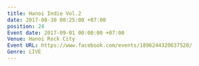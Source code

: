 ```yaml
---
title: Hanoi Indie Vol.2
date: 2017-08-30 00:25:00 +07:00
position: 24
Event date: 2017-09-01 00:00:00 +07:00
Venue: Hanoi Rock City
Event URL: https://www.facebook.com/events/1896244320637520/
Genre: LIVE
---
```


